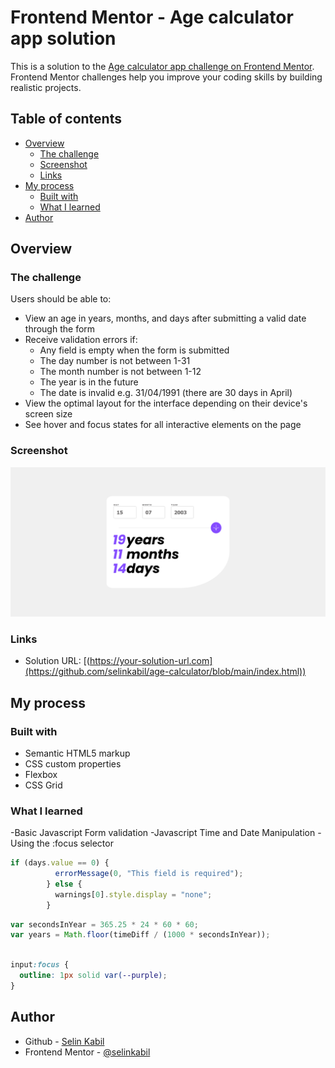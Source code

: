 # Frontend Mentor - Age calculator app solution

This is a solution to the [Age calculator app challenge on Frontend Mentor](https://www.frontendmentor.io/challenges/age-calculator-app-dF9DFFpj-Q). Frontend Mentor challenges help you improve your coding skills by building realistic projects. 

## Table of contents

- [Overview](#overview)
  - [The challenge](#the-challenge)
  - [Screenshot](#screenshot)
  - [Links](#links)
- [My process](#my-process)
  - [Built with](#built-with)
  - [What I learned](#what-i-learned)
- [Author](#author)

## Overview

### The challenge

Users should be able to:

- View an age in years, months, and days after submitting a valid date through the form
- Receive validation errors if:
  - Any field is empty when the form is submitted
  - The day number is not between 1-31
  - The month number is not between 1-12
  - The year is in the future
  - The date is invalid e.g. 31/04/1991 (there are 30 days in April)
- View the optimal layout for the interface depending on their device's screen size
- See hover and focus states for all interactive elements on the page

### Screenshot

![](./Screenshot.png)

### Links

- Solution URL: [(https://your-solution-url.com](https://github.com/selinkabil/age-calculator/blob/main/index.html))

## My process

### Built with

- Semantic HTML5 markup
- CSS custom properties
- Flexbox
- CSS Grid

### What I learned

-Basic Javascript Form validation
-Javascript Time and Date Manipulation
-Using the :focus selector


```js
if (days.value == 0) {
          errorMessage(0, "This field is required");
        } else {
          warnings[0].style.display = "none";
        }
```

```js
var secondsInYear = 365.25 * 24 * 60 * 60; 
var years = Math.floor(timeDiff / (1000 * secondsInYear));
```

```css

input:focus {
  outline: 1px solid var(--purple);
}
```


## Author

- Github - [Selin Kabil](https://github.com/selinkabil)
- Frontend Mentor - [@selinkabil](https://www.frontendmentor.io/profile/selinkabil)



